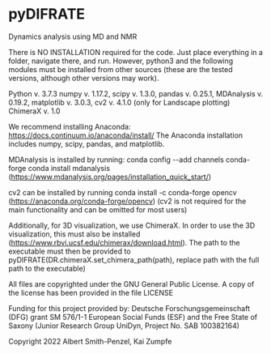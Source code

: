 # pyDIFRATE
Dynamics analysis using MD and NMR


There is NO INSTALLATION required for the code. Just place everything in a folder, navigate there, and run. However, python3 and the following modules must be installed from other sources (these are the tested versions, although other versions may work).

Python v. 3.7.3
numpy v. 1.17.2,
scipy v. 1.3.0,
pandas v. 0.25.1,
MDAnalysis v. 0.19.2,
matplotlib v. 3.0.3,
cv2 v. 4.1.0 (only for Landscape plotting)
ChimeraX v. 1.0

We recommend installing Anaconda: https://docs.continuum.io/anaconda/install/
The Anaconda installation includes numpy, scipy, pandas, and matplotlib. 

MDAnalysis is installed by running:
conda config --add channels conda-forge
conda install mdanalysis
(https://www.mdanalysis.org/pages/installation_quick_start/)

cv2 can be installed by running 
conda install -c conda-forge opencv
(https://anaconda.org/conda-forge/opencv)
(cv2 is not required for the main functionality and can be omitted for most users)


Additionally, for 3D visualization, we use ChimeraX. In order to use the 3D visualization, this must also be installed (https://www.rbvi.ucsf.edu/chimerax/download.html). The path to the executable must then be provided to pyDIFRATE(DR.chimeraX.set_chimera_path(path), replace path with the full path to the executable)


All files are copyrighted under the GNU General Public License. A copy of the license has been provided in the file LICENSE

Funding for this project provided by:
Deutsche Forschungsgemeinschaft (DFG) grant SM 576/1-1
European Social Funds (ESF) and the Free State of Saxony (Junior Research Group UniDyn, Project No. SAB 100382164)



Copyright 2022 Albert Smith-Penzel, Kai Zumpfe